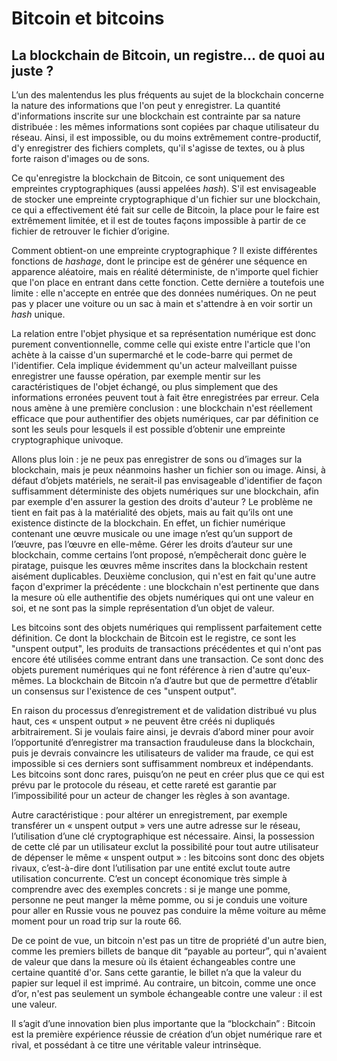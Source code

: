 # Bitcoin et bitcoins
## La blockchain de Bitcoin, un registre... de quoi au juste ?

L’un des malentendus les plus fréquents au sujet de la blockchain concerne la nature des informations que l'on peut y enregistrer. La quantité d'informations inscrite sur une blockchain est contrainte par sa nature distribuée : les mêmes informations sont copiées par chaque utilisateur du réseau. Ainsi, il est impossible, ou du moins extrêmement contre-productif, d'y enregistrer des fichiers complets, qu'il s'agisse de textes, ou à plus forte raison d'images ou de sons. 

Ce qu'enregistre la blockchain de Bitcoin, ce sont uniquement des empreintes cryptographiques (aussi appelées _hash_). S'il est envisageable de stocker une empreinte cryptographique d'un fichier sur une blockchain, ce qui a effectivement été fait sur celle de Bitcoin, la place pour le faire est extrêmement limitée, et il est de toutes façons impossible à partir de ce fichier de retrouver le fichier d’origine. 

Comment obtient-on une empreinte cryptographique ? Il existe différentes fonctions de _hashage_, dont le principe est de générer une séquence en apparence aléatoire, mais en réalité déterministe, de n'importe quel fichier que l'on place en entrant dans cette fonction. Cette dernière a toutefois une limite : elle n'accepte en entrée que des données numériques. On ne peut pas y placer une voiture ou un sac à main et s'attendre à en voir sortir un _hash_ unique. 

La relation entre l'objet physique et sa représentation numérique est donc purement conventionnelle, comme celle qui existe entre l'article que l'on achète à la caisse d'un supermarché et le code-barre qui permet de l'identifier. Cela implique évidemment qu'un acteur malveillant puisse enregistrer une fausse opération, par exemple mentir sur les caractéristiques de l'objet échangé, ou plus simplement que des informations erronées peuvent tout à fait être enregistrées par erreur. Cela nous amène à une première conclusion : une blockchain n'est réellement efficace que pour authentifier des objets numériques, car par définition ce sont les seuls pour lesquels il est possible d’obtenir une empreinte cryptographique univoque.

Allons plus loin : je ne peux pas enregistrer de sons ou d’images sur la blockchain, mais je peux néanmoins hasher un fichier son ou image. Ainsi, à défaut d’objets matériels, ne serait-il pas envisageable d'identifier de façon suffisamment déterministe des objets numériques sur une blockchain, afin par exemple d'en assurer la gestion des droits d'auteur ? Le problème ne tient en fait pas à la matérialité des objets, mais au fait qu’ils ont une existence distincte de la blockchain. En effet, un fichier numérique contenant une œuvre musicale ou une image n’est qu’un support de l’œuvre, pas l’œuvre en elle-même. Gérer les droits d’auteur sur une blockchain, comme certains l’ont proposé, n’empêcherait donc guère le piratage, puisque les œuvres même inscrites dans la blockchain restent aisément duplicables. Deuxième conclusion, qui n'est en fait qu'une autre façon d'exprimer la précédente : une blockchain n'est pertinente que dans la mesure où elle authentifie des objets numériques qui ont une valeur en soi, et ne sont pas la simple représentation d’un objet de valeur.

Les bitcoins sont des objets numériques qui remplissent parfaitement cette définition. Ce dont la blockchain de Bitcoin est le registre, ce sont les "unspent output", les produits de transactions précédentes et qui n'ont pas encore été utilisées comme entrant dans une transaction. Ce sont donc des objets purement numériques qui ne font référence à rien d'autre qu'eux-mêmes. La blockchain de Bitcoin n’a d’autre but que de permettre d’établir un consensus sur l'existence de ces "unspent output". 

En raison du processus d’enregistrement et de validation distribué vu plus haut, ces « unspent output » ne peuvent être créés ni dupliqués arbitrairement. Si je voulais faire ainsi, je devrais d’abord miner pour avoir l’opportunité d’enregistrer ma transaction frauduleuse dans la blockchain, puis je devrais convaincre les utilisateurs de valider ma fraude, ce qui est impossible si ces derniers sont suffisamment nombreux et indépendants. Les bitcoins sont donc rares, puisqu’on ne peut en créer plus que ce qui est prévu par le protocole du réseau, et cette rareté est garantie par l’impossibilité pour un acteur de changer les règles à son avantage. 

Autre caractéristique : pour altérer un enregistrement, par exemple transférer un « unspent output » vers une autre adresse sur le réseau, l’utilisation d’une clé cryptographique est nécessaire. Ainsi, la possession de cette clé par un utilisateur exclut la possibilité pour tout autre utilisateur de dépenser le même « unspent output » : les bitcoins sont donc des objets rivaux, c’est-à-dire dont l’utilisation par une entité exclut toute autre utilisation concurrente. C’est un concept économique très simple à comprendre avec des exemples concrets : si je mange une pomme, personne ne peut manger la même pomme, ou si je conduis une voiture pour aller en Russie vous ne pouvez pas conduire la même voiture au même moment pour un road trip sur la route 66. 

De ce point de vue, un bitcoin n'est pas un titre de propriété d'un autre bien, comme les premiers billets de banque dit “payable au porteur”, qui n'avaient de valeur que dans la mesure où ils étaient échangeables contre une certaine quantité d'or. Sans cette garantie, le billet n’a que la valeur du papier sur lequel il est imprimé. Au contraire, un bitcoin, comme une once d’or, n'est pas seulement un symbole échangeable contre une valeur : il est une valeur. 

Il s’agit d’une innovation bien plus importante que la “blockchain” : Bitcoin est la première expérience réussie de création d’un objet numérique rare et rival, et possédant à ce titre une véritable valeur intrinsèque.